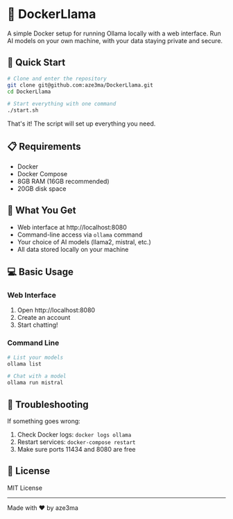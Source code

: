 # 🐳 DockerLlama

A simple Docker setup for running Ollama locally with a web interface. Run AI models on your own machine, with your data staying private and secure.

## 🚀 Quick Start

```bash
# Clone and enter the repository
git clone git@github.com:aze3ma/DockerLlama.git
cd DockerLlama

# Start everything with one command
./start.sh
```

That's it! The script will set up everything you need.

## 📋 Requirements

-   Docker
-   Docker Compose
-   8GB RAM (16GB recommended)
-   20GB disk space

## 🎯 What You Get

-   Web interface at http://localhost:8080
-   Command-line access via `ollama` command
-   Your choice of AI models (llama2, mistral, etc.)
-   All data stored locally on your machine

## 💻 Basic Usage

### Web Interface

1. Open http://localhost:8080
2. Create an account
3. Start chatting!

### Command Line

```bash
# List your models
ollama list

# Chat with a model
ollama run mistral
```

## 🔧 Troubleshooting

If something goes wrong:

1. Check Docker logs: `docker logs ollama`
2. Restart services: `docker-compose restart`
3. Make sure ports 11434 and 8080 are free

## 📝 License

MIT License

---

Made with ❤️ by aze3ma
